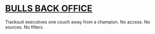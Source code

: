 # [BULLS BACK OFFICE](https://bullsbackoffice.com)

Tracksuit executives one couch away from a champion. No access. No sources. No filters.
